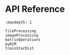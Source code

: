 # API Reference

```{toctree}
:maxdepth: 1

fileProcessing
imageProcessing
matrixOperations
pyHiM
trainStarDist
```
